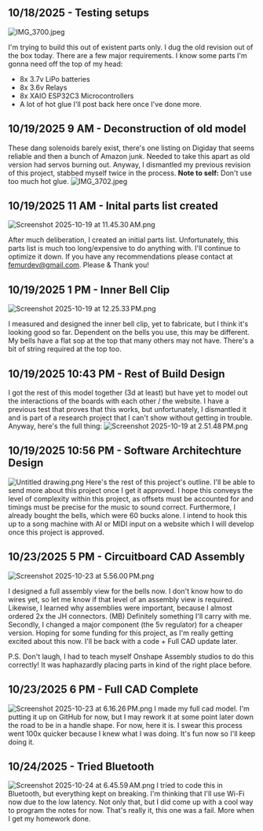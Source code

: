 <!--
  ===================    !!READ THIS NOTICE!!   ====================
  DO NOT edit this file manually. Your changes WILL BE OVERWRITTEN!
  This journal is auto generated and updated by Hack Club Blueprint.
  To edit this file, please edit your journal entries on Blueprint.
  ==================================================================
-->

## 10/18/2025 - Testing setups  

![IMG_3700.jpeg](https://blueprint.hackclub.com/user-attachments/blobs/proxy/eyJfcmFpbHMiOnsiZGF0YSI6MzEyMiwicHVyIjoiYmxvYl9pZCJ9fQ==--40b9b906afaafd063e25c7864aab2f3568703bc0/IMG_3700.jpeg)

I'm trying to build this out of existent parts only. I dug the old revision out of the box today. There are a few major requirements.
I know some parts I'm gonna need off the top of my head:
- 8x 3.7v LiPo batteries
- 8x 3.6v Relays
- 8x XAIO ESP32C3 Microcontrollers
- A lot of hot glue
I'll post back here once I've done more.
  

## 10/19/2025 9 AM - Deconstruction of old model  

These dang solenoids barely exist, there's one listing on Digiday that seems reliable and then a bunch of Amazon junk. 
Needed to take this apart as old version had servos burning out.
Anyway, I dismantled my previous revision of this project, stabbed myself twice in the process. **Note to self:** Don't use too much hot glue.
![IMG_3702.jpeg](https://blueprint.hackclub.com/user-attachments/blobs/proxy/eyJfcmFpbHMiOnsiZGF0YSI6MzM3MCwicHVyIjoiYmxvYl9pZCJ9fQ==--e9bc62969386b8318b3bae5cc13d8de286f8bf33/IMG_3702.jpeg)
  

## 10/19/2025 11 AM - Inital parts list created  

![Screenshot 2025-10-19 at 11.45.30 AM.png](https://blueprint.hackclub.com/user-attachments/blobs/proxy/eyJfcmFpbHMiOnsiZGF0YSI6MzQwMSwicHVyIjoiYmxvYl9pZCJ9fQ==--4f02ad164e93bc83604f19e535200c8cce45efee/Screenshot%202025-10-19%20at%2011.45.30%E2%80%AFAM.png)

After much deliberation, I created an initial parts list. Unfortunately, this parts list is much too long/expensive to do anything with. I'll continue to optimize it down. If you have any recommendations please contact at femurdev@gmail.com. Please & Thank you!  

## 10/19/2025 1 PM - Inner Bell Clip  

![Screenshot 2025-10-19 at 12.25.33 PM.png](https://blueprint.hackclub.com/user-attachments/blobs/proxy/eyJfcmFpbHMiOnsiZGF0YSI6MzQwMywicHVyIjoiYmxvYl9pZCJ9fQ==--13c95a8272327b2cf21b01e1506be6c8d58c5918/Screenshot%202025-10-19%20at%2012.25.33%E2%80%AFPM.png)

I measured and designed the inner bell clip, yet to fabricate, but I think it's looking good so far. Dependent on the bells you use, this may be different. My bells have a flat sop at the top that many others may not have. There's a bit of string required at the top too.
  

## 10/19/2025 10:43 PM - Rest of Build Design  

I got the rest of this model together (3d at least) but have yet to model out the interactions of the boards with each other / the website. I have a previous test that proves that this works, but unfortunately, I dismantled it and is part of a research project that I can't show without getting in trouble.
Anyway, here's the full thing:
![Screenshot 2025-10-19 at 2.51.48 PM.png](https://blueprint.hackclub.com/user-attachments/blobs/proxy/eyJfcmFpbHMiOnsiZGF0YSI6MzYyOCwicHVyIjoiYmxvYl9pZCJ9fQ==--c3e3dba9e52a02c37be25576f0192ecf5c971264/Screenshot%202025-10-19%20at%202.51.48%E2%80%AFPM.png)
  

## 10/19/2025 10:56 PM - Software Architechture Design  

![Untitled drawing.png](https://blueprint.hackclub.com/user-attachments/blobs/proxy/eyJfcmFpbHMiOnsiZGF0YSI6MzYzNywicHVyIjoiYmxvYl9pZCJ9fQ==--f7d9391f996f76d846205bf10d7ed486968c2fdd/Untitled%20drawing.png)
Here's the rest of this project's outline. I'll be able to send more about this project once I get it approved. I hope this conveys the level of complexity within this project, as offsets must be accounted for and timings must be precise for the music to sound correct. Furthermore, I already bought the bells, which were 60 bucks alone. I intend to hook this up to a song machine with AI or MIDI input on a website which I will develop once this project is approved.  

## 10/23/2025 5 PM - Circuitboard CAD Assembly  

![Screenshot 2025-10-23 at 5.56.00 PM.png](https://blueprint.hackclub.com/user-attachments/blobs/proxy/eyJfcmFpbHMiOnsiZGF0YSI6NDkxNiwicHVyIjoiYmxvYl9pZCJ9fQ==--68552654a426beb5bba0e79d80e7ab3937eff685/Screenshot%202025-10-23%20at%205.56.00%E2%80%AFPM.png)

I designed a full assembly view for the bells now. I don't know how to do wires yet, so let me know if that level of an assembly view is required. Likewise, I learned why assemblies were important, because I almost ordered 2x the JH connectors. (MB) Definitely something I'll carry with me.
Secondly, I changed a major component (the 5v regulator) for a cheaper version. Hoping for some funding for this project, as I'm really getting excited about this now. I'll be back with a code + Full CAD update later.

P.S. Don't laugh, I had to teach myself Onshape Assembly studios to do this correctly! It was haphazardly placing parts in kind of the right place before.
  

## 10/23/2025 6 PM - Full CAD Complete  

![Screenshot 2025-10-23 at 6.16.26 PM.png](https://blueprint.hackclub.com/user-attachments/blobs/proxy/eyJfcmFpbHMiOnsiZGF0YSI6NDkyMCwicHVyIjoiYmxvYl9pZCJ9fQ==--8f9cc0f11899853b41507cd46dc5b0b995130e19/Screenshot%202025-10-23%20at%206.16.26%E2%80%AFPM.png)
I made my full cad model. I'm putting it up on GitHub for now, but I may rework it at some point later down the road to be in a handle shape. For now, here it is. I swear this process went 100x quicker because I knew what I was doing. It's fun now so I'll keep doing it.  

## 10/24/2025 - Tried Bluetooth  

![Screenshot 2025-10-24 at 6.45.59 AM.png](https://blueprint.hackclub.com/user-attachments/blobs/proxy/eyJfcmFpbHMiOnsiZGF0YSI6NTA2NCwicHVyIjoiYmxvYl9pZCJ9fQ==--f727137fdb6b1e140a096a2885f5853dcddb547e/Screenshot%202025-10-24%20at%206.45.59%E2%80%AFAM.png)
I tried to code this in Bluetooth, but everything kept on breaking. I'm thinking that I'll use Wi-Fi now due to the low latency. Not only that, but I did come up with a cool way to program the notes for now. That's really it, this one was a fail. More when I get my homework done.


  


